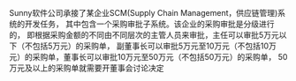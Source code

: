 Sunny软件公司承接了某企业SCM(Supply Chain Management，供应链管理)系统的开发任务，
其中包含一个采购审批子系统。该企业的采购审批是分级进行的，
即根据采购金额的不同由不同层次的主管人员来审批，主任可以审批5万元以下（不包括5万元）的采购单，
副董事长可以审批5万元至10万元（不包括10万元）的采购单，董事长可以审批10万元至50万元（不包括50万元）的采购单，
50万元及以上的采购单就需要开董事会讨论决定
